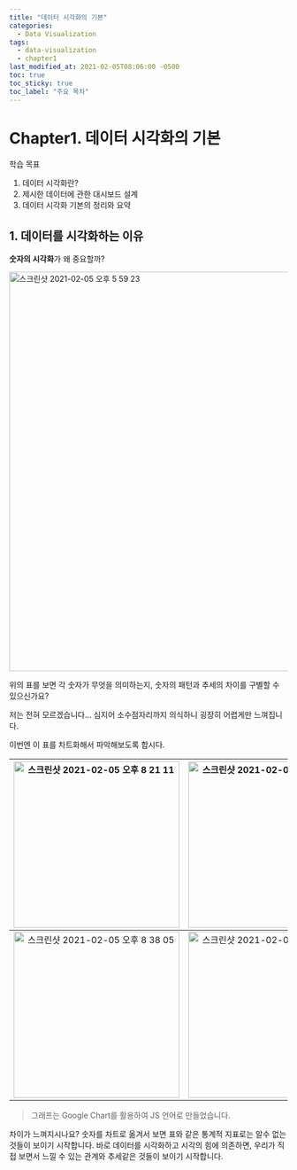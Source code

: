 ```yaml
---
title: "데이터 시각화의 기본"
categories: 
  - Data Visualization
tags:
  - data-visualization
  - chapter1
last_modified_at: 2021-02-05T08:06:00 -0500
toc: true
toc_sticky: true
toc_label: "주요 목차"
---
```


# Chapter1. 데이터 시각화의 기본
학습 목표
1. 데이터 시각화란?
2. 제시한 데이터에 관한 대시보드 설계
3. 데이터 시각화 기본의 정리와 요약

## 1. 데이터를 시각화하는 이유
**숫자의 시각화**가 왜 중요할까?

<img width="721" alt="스크린샷 2021-02-05 오후 5 59 23" src="https://user-images.githubusercontent.com/70752848/107012219-15bb6200-67dc-11eb-8e73-1f80d85b9be8.png">

위의 표를 보면 각 숫자가 무엇을 의미하는지, 숫자의 패턴과 추세의 차이를 구별할 수 있으신가요?

저는 전혀 모르겠습니다... 심지어 소수점자리까지 의식하니 굉장히 어렵게만 느껴집니다.

이번엔 이 표를 차트화해서 파악해보도록 합시다.

<img width="300" alt="스크린샷 2021-02-05 오후 8 21 11" src="https://user-images.githubusercontent.com/70752848/107027612-b9623d80-67ef-11eb-97c9-df5a3fcef256.png"> |<img width="300" alt="스크린샷 2021-02-05 오후 8 33 41" src="https://user-images.githubusercontent.com/70752848/107028835-70ab8400-67f1-11eb-8c8f-0995ae137561.png">
:---:|:---:
<img width="300" alt="스크린샷 2021-02-05 오후 8 38 05" src="https://user-images.githubusercontent.com/70752848/107029238-0e06b800-67f2-11eb-87f8-8059c6d0f454.png"> | <img width="300" alt="스크린샷 2021-02-05 오후 8 40 43" src="https://user-images.githubusercontent.com/70752848/107029476-6b9b0480-67f2-11eb-86ea-725195bf049d.png">

> 그래프는 Google Chart를 활용하여 JS 언어로 만들었습니다.

차이가 느껴지시나요? 숫자를 차트로 옮겨서 보면 표와 같은 통계적 지표로는 알수 없는 것들이 보이기 시작합니다. 바로 데이터를 시각화하고 시각의 힘에 의존하면, 우리가 직접 보면서 느낄 수 있는 관계와 추세같은 것들이 보이기 시작합니다.